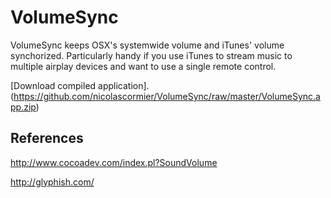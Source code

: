 
VolumeSync
==========
VolumeSync keeps OSX's systemwide volume and iTunes' volume synchorized. Particularly handy if you use iTunes to stream music to multiple airplay devices and want to use a single remote control.

[Download compiled application].(https://github.com/nicolascormier/VolumeSync/raw/master/VolumeSync.app.zip)

References
----------
http://www.cocoadev.com/index.pl?SoundVolume

http://glyphish.com/
